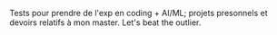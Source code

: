 Tests pour prendre de l'exp en coding + AI/ML; projets presonnels et devoirs relatifs à mon master.
Let's beat the outlier.